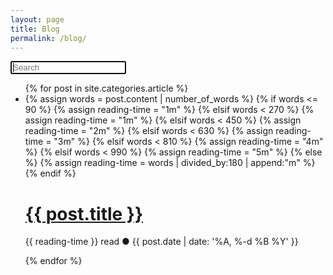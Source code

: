 ```yaml
---
layout: page
title: Blog
permalink: /blog/
---
```


<div class="home">
<div id="users">
<input class="search" placeholder="Search" autofocus/>
<ul class="post-list list">
{% for post in site.categories.article %}
<li>
{% assign words = post.content | number_of_words %}
{% if words <= 90 %}
{% assign reading-time = "1m" %}
{% elsif words < 270 %}
{% assign reading-time = "1m" %}
{% elsif words < 450 %}
{% assign reading-time = "2m" %}
{% elsif words < 630 %}
{% assign reading-time = "3m" %}
{% elsif words < 810 %}
{% assign reading-time = "4m" %}
{% elsif words < 990 %}
{% assign reading-time = "5m" %}
{% else %}
{% assign reading-time = words | divided_by:180 | append:"m" %}
{% endif %}
<h1><a class="post-link" href="{{ post.url | prepend: site.baseurl }}">{{ post.title }}</a></h1>
<p class="post-meta">{{ reading-time }} read ● {{ post.date | date: '%A, %-d %B %Y' }}</p>

</li>
{% endfor %}
</ul>

</div>
